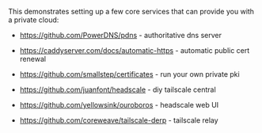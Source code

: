 This demonstrates setting up a few core services that can provide you with a private cloud:

- https://github.com/PowerDNS/pdns - authoritative dns server
- https://caddyserver.com/docs/automatic-https - automatic public cert renewal
- https://github.com/smallstep/certificates - run your own private pki

- https://github.com/juanfont/headscale - diy tailscale central
- https://github.com/yellowsink/ouroboros - headscale web UI
- https://github.com/coreweave/tailscale-derp - tailscale relay

